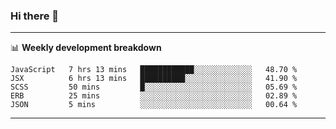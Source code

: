 ### Hi there 👋

-------

📊 **Weekly development breakdown**
<!--START_SECTION:waka-->
```text
JavaScript   7 hrs 13 mins   ████████████░░░░░░░░░░░░░   48.70 % 
JSX          6 hrs 13 mins   ██████████░░░░░░░░░░░░░░░   41.90 % 
SCSS         50 mins         █░░░░░░░░░░░░░░░░░░░░░░░░   05.69 % 
ERB          25 mins         ░░░░░░░░░░░░░░░░░░░░░░░░░   02.89 % 
JSON         5 mins          ░░░░░░░░░░░░░░░░░░░░░░░░░   00.64 %
```
<!--END_SECTION:waka-->
-------

<!--
**ashish-r/ashish-r** is a ✨ _special_ ✨ repository because its `README.md` (this file) appears on your GitHub profile.

Here are some ideas to get you started:

- 🔭 I’m currently working on ...
- 🌱 I’m currently learning ...
- 👯 I’m looking to collaborate on ...
- 🤔 I’m looking for help with ...
- 💬 Ask me about ...
- 📫 How to reach me: ...
- 😄 Pronouns: ...
- ⚡ Fun fact: ...
-->
